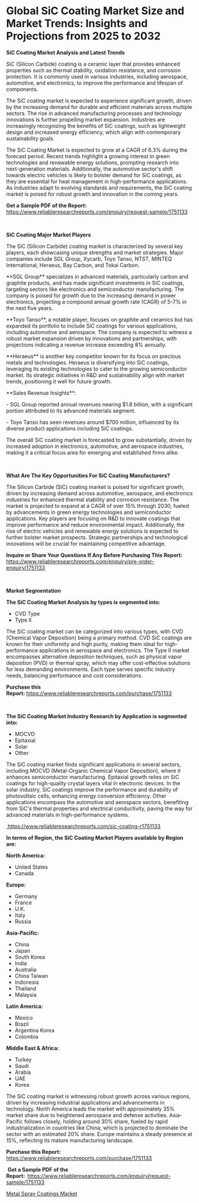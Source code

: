 <p><h1>Global SiC Coating Market Size and Market Trends: Insights and Projections from 2025 to 2032</h1></p><p><strong>SiC Coating Market Analysis and Latest Trends</strong></p>
<p><p>SiC (Silicon Carbide) coating is a ceramic layer that provides enhanced properties such as thermal stability, oxidation resistance, and corrosion protection. It is commonly used in various industries, including aerospace, automotive, and electronics, to improve the performance and lifespan of components.</p><p>The SiC coating market is expected to experience significant growth, driven by the increasing demand for durable and efficient materials across multiple sectors. The rise in advanced manufacturing processes and technology innovations is further propelling market expansion. Industries are increasingly recognizing the benefits of SiC coatings, such as lightweight design and increased energy efficiency, which align with contemporary sustainability goals.</p><p>The SiC Coating Market is expected to grow at a CAGR of 6.3% during the forecast period. Recent trends highlight a growing interest in green technologies and renewable energy solutions, prompting research into next-generation materials. Additionally, the automotive sector's shift towards electric vehicles is likely to bolster demand for SiC coatings, as they are essential for heat management in high-performance applications. As industries adapt to evolving standards and requirements, the SiC coating market is poised for robust growth and innovation in the coming years.</p></p>
<p><strong>Get a Sample PDF of the Report:&nbsp;</strong> <a href="https://www.reliableresearchreports.com/enquiry/request-sample/1751133?utm_campaign=2102&utm_medium=2&utm_source=Github&utm_content=ia&utm_term=15022025&utm_id=sic-coating">https://www.reliableresearchreports.com/enquiry/request-sample/1751133</a></p>
<p>&nbsp;</p>
<p><strong>SiC Coating Major Market Players</strong></p>
<p><p>The SiC (Silicon Carbide) coating market is characterized by several key players, each showcasing unique strengths and market strategies. Major companies include SGL Group, Xycarb, Toyo Tanso, NTST, MINTEQ International, Heraeus, Bay Carbon, and Tokai Carbon.</p><p>**SGL Group** specializes in advanced materials, particularly carbon and graphite products, and has made significant investments in SiC coatings, targeting sectors like electronics and semiconductor manufacturing. The company is poised for growth due to the increasing demand in power electronics, projecting a compound annual growth rate (CAGR) of 5-7% in the next five years.</p><p>**Toyo Tanso**, a notable player, focuses on graphite and ceramics but has expanded its portfolio to include SiC coatings for various applications, including automotive and aerospace. The company is expected to witness a robust market expansion driven by innovations and partnerships, with projections indicating a revenue increase exceeding 8% annually.</p><p>**Heraeus** is another key competitor known for its focus on precious metals and technologies. Heraeus is diversifying into SiC coatings, leveraging its existing technologies to cater to the growing semiconductor market. Its strategic initiatives in R&D and sustainability align with market trends, positioning it well for future growth.</p><p>**Sales Revenue Insights**: </p><p>- SGL Group reported annual revenues nearing $1.8 billion, with a significant portion attributed to its advanced materials segment.</p><p>- Toyo Tanso has seen revenues around $700 million, influenced by its diverse product applications including SiC coatings.</p><p>The overall SiC coating market is forecasted to grow substantially, driven by increased adoption in electronics, automotive, and aerospace industries, making it a critical focus area for emerging and established firms alike.</p></p>
<p>&nbsp;</p>
<p><strong>What Are The Key Opportunities For SiC Coating Manufacturers?</strong></p>
<p><p>The Silicon Carbide (SiC) coating market is poised for significant growth, driven by increasing demand across automotive, aerospace, and electronics industries for enhanced thermal stability and corrosion resistance. The market is projected to expand at a CAGR of over 15% through 2030, fueled by advancements in green energy technologies and semiconductor applications. Key players are focusing on R&D to innovate coatings that improve performance and reduce environmental impact. Additionally, the rise of electric vehicles and renewable energy solutions is expected to further bolster market prospects. Strategic partnerships and technological innovations will be crucial for maintaining competitive advantage.</p></p>
<p><strong>Inquire or Share Your Questions If Any Before Purchasing This Report:</strong> <a href="https://www.reliableresearchreports.com/enquiry/pre-order-enquiry/1751133?utm_campaign=2102&utm_medium=2&utm_source=Github&utm_content=ia&utm_term=15022025&utm_id=sic-coating">https://www.reliableresearchreports.com/enquiry/pre-order-enquiry/1751133</a></p>
<p>&nbsp;</p>
<p><strong>Market Segmentation</strong></p>
<p><strong>The SiC Coating Market Analysis by types is segmented into:</strong></p>
<p><ul><li>CVD Type</li><li>Type II</li></ul></p>
<p><p>The SiC coating market can be categorized into various types, with CVD (Chemical Vapor Deposition) being a primary method. CVD SiC coatings are known for their uniformity and high purity, making them ideal for high-performance applications in aerospace and electronics. The Type II market encompasses alternative deposition techniques, such as physical vapor deposition (PVD) or thermal spray, which may offer cost-effective solutions for less demanding environments. Each type serves specific industry needs, balancing performance and cost considerations.</p></p>
<p><strong>Purchase this Report:&nbsp;</strong><a href="https://www.reliableresearchreports.com/purchase/1751133?utm_campaign=2102&utm_medium=2&utm_source=Github&utm_content=ia&utm_term=15022025&utm_id=sic-coating">https://www.reliableresearchreports.com/purchase/1751133</a></p>
<p>&nbsp;</p>
<p><strong>The SiC Coating Market Industry Research by Application is segmented into:</strong></p>
<p><ul><li>MOCVD</li><li>Epitaxial</li><li>Solar</li><li>Other</li></ul></p>
<p><p>The SiC coating market finds significant applications in several sectors, including MOCVD (Metal-Organic Chemical Vapor Deposition), where it enhances semiconductor manufacturing. Epitaxial growth relies on SiC coatings for high-quality crystal layers vital in electronic devices. In the solar industry, SiC coatings improve the performance and durability of photovoltaic cells, enhancing energy conversion efficiency. Other applications encompass the automotive and aerospace sectors, benefiting from SiC's thermal properties and electrical conductivity, paving the way for advanced materials in high-performance systems.</p></p>
<p><a href="https://www.reliableresearchreports.com/sic-coating-r1751133?utm_campaign=2102&utm_medium=2&utm_source=Github&utm_content=ia&utm_term=15022025&utm_id=sic-coating">&nbsp;https://www.reliableresearchreports.com/sic-coating-r1751133</a></p>
<p><strong>In terms of Region, the SiC Coating Market Players available by Region are:</strong></p>
<p>
    <p> <strong> North America: </strong>
        <ul>
            <li>United States</li>
            <li>Canada</li>
        </ul>
        </p> 
    <p> <strong> Europe: </strong>
        <ul>
            <li>Germany</li>
            <li>France</li>
            <li>U.K.</li>
            <li>Italy</li>
            <li>Russia</li>
        </ul>
        </p> 
    <p> <strong> Asia-Pacific: </strong>
        <ul>
            <li>China</li>
            <li>Japan</li>
            <li>South Korea</li>
            <li>India</li>
            <li>Australia</li>
            <li>China Taiwan</li>
            <li>Indonesia</li>
            <li>Thailand</li>
            <li>Malaysia</li>
        </ul>
        </p> 
    <p> <strong> Latin America: </strong>
        <ul>
            <li>Mexico</li>
            <li>Brazil</li>
            <li>Argentina Korea</li>
            <li>Colombia</li>
        </ul>
        </p> 
    <p> <strong> Middle East & Africa: </strong>
        <ul>
            <li>Turkey</li>
            <li>Saudi</li>
            <li>Arabia</li>
            <li>UAE</li>
            <li>Korea</li>
        </ul>
    </p>
    </p>
<p><p>The SiC coating market is witnessing robust growth across various regions, driven by increasing industrial applications and advancements in technology. North America leads the market with approximately 35% market share due to heightened aerospace and defense activities. Asia-Pacific follows closely, holding around 30% share, fueled by rapid industrialization in countries like China, which is projected to dominate the sector with an estimated 20% share. Europe maintains a steady presence at 15%, reflecting its mature manufacturing landscape.</p></p>
<p><strong>Purchase this Report: </strong><a href="https://www.reliableresearchreports.com/purchase/1751133?utm_campaign=2102&utm_medium=2&utm_source=Github&utm_content=ia&utm_term=15022025&utm_id=sic-coating">https://www.reliableresearchreports.com/purchase/1751133</a></p>
<p>&nbsp;<strong>Get a Sample PDF of the Report:&nbsp;&nbsp;</strong><a href="https://www.reliableresearchreports.com/enquiry/request-sample/1751133?utm_campaign=2102&utm_medium=2&utm_source=Github&utm_content=ia&utm_term=15022025&utm_id=sic-coating">https://www.reliableresearchreports.com/enquiry/request-sample/1751133</a></p>
<p><strong></strong></p>
<p><p><a href="https://github.com/ygfu6u/Market-Research-Report-List-1/blob/main/metal-spray-coatings-market.md?utm_campaign=2102&utm_medium=2&utm_source=Github&utm_content=ia&utm_term=15022025&utm_id=sic-coating">Metal Spray Coatings Market</a></p></p>